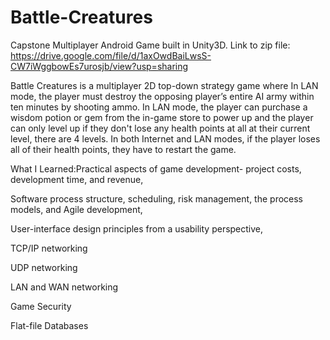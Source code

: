 # Battle-Creatures
Capstone Multiplayer Android Game built in Unity3D.
Link to zip file: https://drive.google.com/file/d/1axOwdBaiLwsS-CW7iWggbowEs7urosjb/view?usp=sharing

Battle Creatures is a multiplayer 2D top-down strategy game where In LAN mode, the player must destroy the opposing player’s entire AI army within ten minutes by shooting ammo. In LAN mode, the player can purchase a wisdom potion or gem from the in-game store to power up and the player can only level up if they don't lose any health points at all at their current level, there are 4 levels. In both Internet and LAN modes, if the player loses all of their health points, they have to restart the game. 

What I Learned:Practical aspects of game development- project costs, development time, and revenue, 

Software process structure, scheduling, risk management, the process models, and Agile development, 

User-interface design principles from a usability perspective, 

TCP/IP networking 

UDP networking

LAN and WAN networking

Game Security

Flat-file Databases
